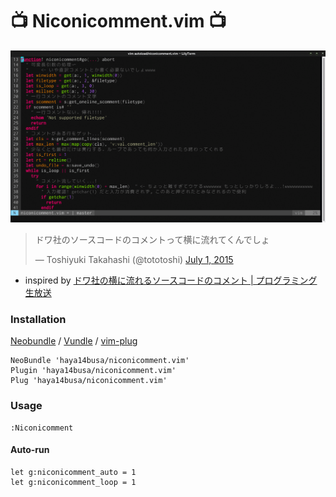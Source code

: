 :tv: Niconicomment.vim :tv:
===========================

![niconicomment1.gif](https://raw.githubusercontent.com/haya14busa/i/master/niconicomment.vim/niconicomment1.gif)

<blockquote class="twitter-tweet" lang="en"><p lang="ja" dir="ltr">ドワ社のソースコードのコメントって横に流れてくんでしょ</p>&mdash; Toshiyuki Takahashi (@tototoshi) <a href="https://twitter.com/tototoshi/status/616137924602519553">July 1, 2015</a></blockquote>
<script async src="//platform.twitter.com/widgets.js" charset="utf-8"></script>

- inspired by [ドワ社の横に流れるソースコードのコメント | プログラミング生放送](http://pronama.azurewebsites.net/2015/07/02/dwa-code-comment/)

### Installation

[Neobundle](https://github.com/Shougo/neobundle.vim) / [Vundle](https://github.com/gmarik/Vundle.vim) / [vim-plug](https://github.com/junegunn/vim-plug)

```vim
NeoBundle 'haya14busa/niconicomment.vim'
Plugin 'haya14busa/niconicomment.vim'
Plug 'haya14busa/niconicomment.vim'
```

### Usage

```
:Niconicomment
```

#### Auto-run

```vim
let g:niconicomment_auto = 1
let g:niconicomment_loop = 1
```
